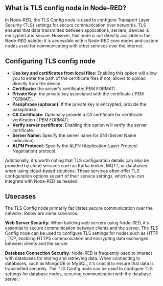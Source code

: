 ## What is TLS config node in Node-RED?

In Node-RED, the TLS Config node is used to configure Transport Layer Security (TLS) settings for secure communication over networks. TLS ensures that data transmitted between applications, servers, devices is encrypted and secure. However, this node is not directly available in the Node-RED palette; it is accessible within Node-RED core nodes and custom nodes used for communicating with other services over the internet.

## Configuring TLS config node

- **Use key and certificates from local files:** Enabling this option will allow you to enter the path of the certificate files if not, allows to upload directly from the device
- **Certificate:** the server's certificate( PEM FORMAT) .
- **Private Key:** the private key associated with the certificate ( PEM FORMAT).
- **Passphrase (optional):** If the private key is encrypted, provide the passphrase.
- **CA Certificate:** Optionally provide a CA certificate for certificate verification ( PEM FORMAT).
- **Verify server certificate:** Enabling this option will verify the server certificate.
- **Server Name:** Specify the server name for SNI (Server Name Indication).
- **ALPN Protocol:** Specify the ALPN (Application-Layer Protocol Negotiation) protocol.

Additionally, it's worth noting that TLS configuration details can also be provided by cloud services such as Kafka broker, MQTT, or databases when using cloud-based solutions. These services often offer TLS configuration options as part of their service settings, which you can integrate with Node-RED as needed.

## Usecases

The TLS Config node primarily facilitates secure communication over the network. Below are some scenarios:

**Web Server Security:** When building web servers using Node-RED, it's essential to secure communication between clients and the server. The TLS Config node can be used to configure TLS settings for nodes such as HTTP , TCP, enabling HTTPS communication and encrypting data exchanged between clients and the server.

**Database Connection Security:** Node-RED is frequently used to interact with databases for storing and retrieving data. When connecting to databases, such as MongoDB or MySQL, it's crucial to ensure that data is transmitted securely. The TLS Config node can be used to configure TLS settings for database nodes, securing communication with the database server.








